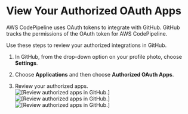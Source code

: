 # View Your Authorized OAuth Apps<a name="GitHub-view-oauth-token"></a>

AWS CodePipeline uses OAuth tokens to integrate with GitHub\. GitHub tracks the permissions of the OAuth token for AWS CodePipeline\.

Use these steps to review your authorized integrations in GitHub\.

1. In GitHub, from the drop\-down option on your profile photo, choose **Settings**\.

1. Choose **Applications** and then choose **Authorized OAuth Apps**\.

1. Review your authorized apps\.  
![\[Review authorized apps in GitHub.\]](http://docs.aws.amazon.com/codepipeline/latest/userguide/images/oauth-apps.png)![\[Review authorized apps in GitHub.\]](http://docs.aws.amazon.com/codepipeline/latest/userguide/)![\[Review authorized apps in GitHub.\]](http://docs.aws.amazon.com/codepipeline/latest/userguide/)